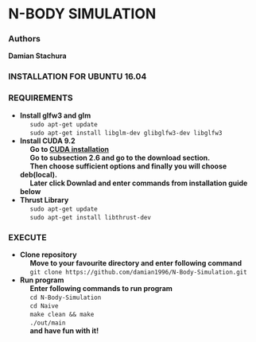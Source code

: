 # N-BODY SIMULATION #

### Authors ###
**Damian Stachura**

### INSTALLATION FOR UBUNTU 16.04 ###
### REQUIREMENTS ###
- **Install glfw3 and glm**\
   &nbsp;&nbsp;&nbsp;&nbsp;&nbsp;` sudo apt-get update `\
   &nbsp;&nbsp;&nbsp;&nbsp;&nbsp;` sudo apt-get install libglm-dev glibglfw3-dev libglfw3 `
- **Install  CUDA 9.2**\
   &nbsp;&nbsp;&nbsp;&nbsp;&nbsp;**Go to [CUDA installation](https://docs.nvidia.com/cuda/cuda-installation-guide-linux/index.html#pre-installation-actions)**\
   &nbsp;&nbsp;&nbsp;&nbsp;&nbsp;**Go to subsection 2.6 and go to the download section.**\
   &nbsp;&nbsp;&nbsp;&nbsp;&nbsp;**Then choose sufficient options and finally you will choose deb(local).**\
   &nbsp;&nbsp;&nbsp;&nbsp;&nbsp;**Later click Downlad and enter commands from installation guide below**
- **Thrust Library**\
   &nbsp;&nbsp;&nbsp;&nbsp;&nbsp;` sudo apt-get update `\
   &nbsp;&nbsp;&nbsp;&nbsp;&nbsp;` sudo apt-get install libthrust-dev `
### EXECUTE ###
- **Clone repository**\
   &nbsp;&nbsp;&nbsp;&nbsp;&nbsp;**Move to your favourite directory and enter following command**\
   &nbsp;&nbsp;&nbsp;&nbsp;&nbsp;` git clone https://github.com/damian1996/N-Body-Simulation.git `
- **Run program**\
   &nbsp;&nbsp;&nbsp;&nbsp;&nbsp;**Enter following commands to run program**\
   &nbsp;&nbsp;&nbsp;&nbsp;&nbsp;` cd N-Body-Simulation `\
   &nbsp;&nbsp;&nbsp;&nbsp;&nbsp;` cd Naive `\
   &nbsp;&nbsp;&nbsp;&nbsp;&nbsp;` make clean && make `\
   &nbsp;&nbsp;&nbsp;&nbsp;&nbsp;` ./out/main `\
   &nbsp;&nbsp;&nbsp;&nbsp;&nbsp;**and have fun with it!**
